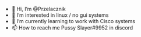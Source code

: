 - 👋 Hi, I’m @Przelacznik
- 👀 I’m interested in linux / no gui systems 
- 🌱 I’m currently learning to work with Cisco systems 
- 📫 How to reach me Pussy Slayer#9952 in discord 

<!---
Przelacznik/Przelacznik is a ✨ special ✨ repository because its `README.md` (this file) appears on your GitHub profile.
You can click the Preview link to take a look at your changes.
--->
